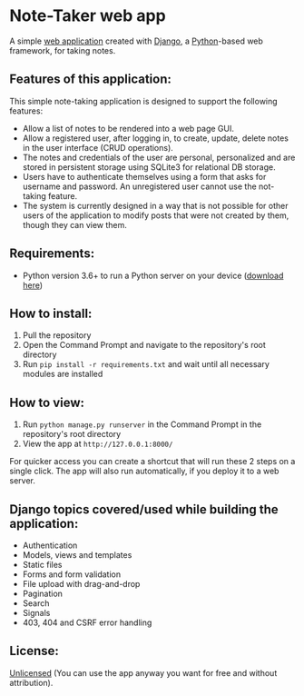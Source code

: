 # Note-Taker web app

A simple [web application](https://medium.com/@essentialdesign/website-vs-web-app-whats-the-difference-e499b18b60b4) created with [Django](https://www.djangoproject.com/), a [Python](https://www.python.org/)-based web framework, for taking notes.

## Features of this application: 

This simple note-taking application is designed to support the following features:

- Allow a list of notes to be rendered into a web page GUI.
- Allow a registered user, after logging in, to create, update, delete notes in the user interface (CRUD operations).
- The notes and credentials of the user are personal, personalized and are stored in persistent storage using SQLite3 for relational DB storage.
- Users have to authenticate themselves using a form that asks for username and password. An unregistered user cannot use the not-taking feature.
- The system is currently designed in a way that is not possible for other users of the application to modify posts that were not created by them, though they can view them.

## Requirements:

- Python version 3.6+ to run a Python server on your device ([download here](https://www.python.org/downloads/))

## How to install:

1. Pull the repository
2. Open the Command Prompt and navigate to the repository's root directory
3. Run `pip install -r requirements.txt` and wait until all necessary modules are installed

## How to view:

1. Run `python manage.py runserver` in the Command Prompt in the repository's root directory
2. View the app at `http://127.0.0.1:8000/`

For quicker access you can create a shortcut that will run these 2 steps on a single click.
The app will also run automatically, if you deploy it to a web server.

## Django topics covered/used while building the application:

- Authentication
- Models, views and templates
- Static files
- Forms and form validation
- File upload with drag-and-drop
- Pagination
- Search
- Signals
- 403, 404 and CSRF error handling

## License:

[Unlicensed](https://unlicense.org) (You can use the app anyway you want for free and without attribution).
